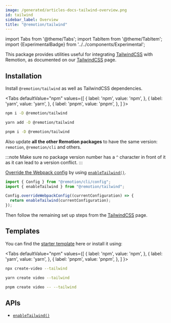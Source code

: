 ```yaml
---
image: /generated/articles-docs-tailwind-overview.png
id: tailwind
sidebar_label: Overview
title: "@remotion/tailwind"
---
```


import Tabs from '@theme/Tabs';
import TabItem from '@theme/TabItem';
import {ExperimentalBadge} from '../../components/Experimental';

This package provides utilities useful for integrating [TailwindCSS](https://tailwindcss.com/) with Remotion, as documented on our [TailwindCSS](/docs/tailwind) page.

## Installation

Install `@remotion/tailwind` as well as TailwindCSS dependencies.

<Tabs
defaultValue="npm"
values={[
{ label: 'npm', value: 'npm', },
{ label: 'yarn', value: 'yarn', },
{ label: 'pnpm', value: 'pnpm', },
]
}>
<TabItem value="npm">

```bash
npm i -D @remotion/tailwind
```

  </TabItem>

  <TabItem value="yarn">

```bash
yarn add -D @remotion/tailwind
```

  </TabItem>

  <TabItem value="pnpm">

```bash
pnpm i -D @remotion/tailwind
```

  </TabItem>
</Tabs>

Also update **all the other Remotion packages** to have the same version: `remotion`, `@remotion/cli` and others.

:::note
Make sure no package version number has a `^` character in front of it as it can lead to a version conflict.
:::

[Override the Webpack config](/docs/webpack) by using [`enableTailwind()`](/docs/tailwind/enable-tailwind).

```ts twoslash title="remotion.config.ts"
import { Config } from "@remotion/cli/config";
import { enableTailwind } from "@remotion/tailwind";

Config.overrideWebpackConfig((currentConfiguration) => {
  return enableTailwind(currentConfiguration);
});
```

Then follow the remaining set up steps from the [TailwindCSS](/docs/tailwind) page.

## Templates

You can find the [starter template](https://github.com/remotion-dev/template-tailwind) here or install it using:

<Tabs
defaultValue="npm"
values={[
{ label: 'npm', value: 'npm', },
{ label: 'yarn', value: 'yarn', },
{ label: 'pnpm', value: 'pnpm', },
]
}>
<TabItem value="npm">

```bash
npx create-video --tailwind
```

  </TabItem>

  <TabItem value="yarn">

```bash
yarn create video --tailwind
```

  </TabItem>

  <TabItem value="pnpm">

```bash
pnpm create video -- --tailwind
```

  </TabItem>
</Tabs>

## APIs

- [`enableTailwind()`](/docs/tailwind/enable-tailwind)
